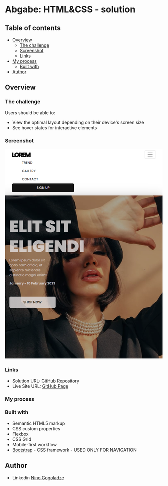# Abgabe: HTML&CSS - solution

## Table of contents

- [Overview](#overview)
    - [The challenge](#the-challenge)
    - [Screenshot](#screenshot)
    - [Links](#links)
- [My process](#my-process)
    - [Built with](#built-with)
- [Author](#author)

## Overview

### The challenge

Users should be able to:
- View the optimal layout depending on their device's screen size
- See hover states for interactive elements

### Screenshot

![](./screenshot.png)

### Links

- Solution URL: [GitHub Repository](https://github.com/ninogogol/onlineshop)
- Live Site URL: [GitHub Page](https://ninogogol.github.io/onlineshop/)

### My process

### Built with

- Semantic HTML5 markup
- CSS custom properties
- Flexbox
- CSS Grid
- Mobile-first workflow
- [Bootstrap](https://getbootstrap.com/) - CSS framework - USED ONLY FOR NAVIGATION

## Author

- Linkedin [Nino Gogoladze](https://www.linkedin.com/in/nino-gogoladze-80a075227/)

